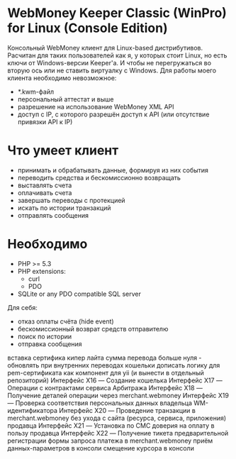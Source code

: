 # WebMoney Keeper Classic (WinPro) for Linux (Console Edition)

Консольный WebMoney клиент для Linux-based дистрибутивов.
Расчитан для таких пользователей как я, у которых стоит Linux, но есть ключи от Windows-версии Keeper'а. И чтобы не перегружаться во вторую ось или не ставить виртуалку с Windows. Для работы моего клиента необходимо невозможное:
- *.kwm-файл
- персональный аттестат и выше
- разрешение на использование WebMoney XML API
- доступ с IP, с которого разрешён доступ к API (или отсутствие привязки API к IP)

Что умеет клиент
================================================================================
- принимать и обрабатывать данные, формируя из них события
- переводить средства и бескомиссионно возвращать
- выставлять счета
- оплачивать счета
- завершать переводы с протекцией
- искать по истории транзакций
- отправлять сообщения


Необходимо
================================================================================
* PHP >= 5.3
* PHP extensions:
  * curl
  * PDO
* SQLite or any PDO compatible SQL server





Для себя:
- отказ оплаты счёта (hide event)
- бескомиссионный возврат средств отправителю
- поиск по истории
- отправка сообщения


вставка сертифика кипер лайта
сумма перевода больше нуля - обновлять при внутренних переводах кошельки
дописать логику для pem-сертификата
как компонент для yii (и вынести в отдельный репозиторий)
Интерфейс X16 — Создание кошелька
Интерфейс X17 — Операции с контрактами сервиса Арбитража
Интерфейс X18 — Получение деталей операции через merchant.webmoney
Интерфейс X19 — Проверка соответствия персональных данных владельца WM-идентификатора
Интерфейс X20 — Проведение транзакции в merchant.webmoney без ухода с сайта (ресурса, сервиса, приложения) продавца
Интерфейс X21 — Установка по СМС доверия на оплату в пользу продавца
Интерфейс X22 — Получение тикета предварительной регистрации формы запроса платежа в merchant.webmoney
приём данных-параметров в консоли
смещение курсора в консоли

